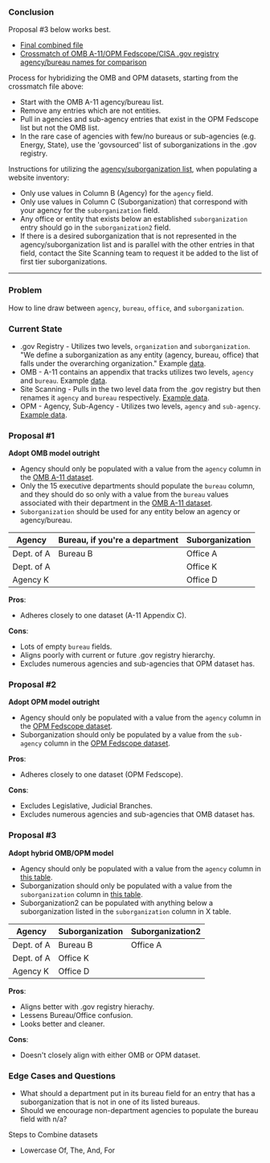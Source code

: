 
### Conclusion

Proposal #3 below works best.  

* [Final combined file](https://github.com/GSA/site-scanning-documentation/blob/main/about/project-management/datasets/Agency-Suborganization-List-Combined.csv)
* [Crossmatch of OMB A-11/OPM Fedscope/CISA .gov registry agency/bureau names for comparison](https://github.com/GSA/site-scanning-documentation/blob/main/about/project-management/datasets/Agency-Bureau_Lists-OMB-OPM-dotgov_crossmatch-2025.csv)


Process for hybridizing the OMB and OPM datasets, starting from the crossmatch file above:
- Start with the OMB A-11 agency/bureau list.
- Remove any entries which are not entities.
- Pull in agencies and sub-agency entries that exist in the OPM Fedscope list but not the OMB list.
- In the rare case of agencies with few/no bureaus or sub-agencies (e.g. Energy, State), use the 'govsourced' list of suborganizations in the .gov registry.

Instructions for utilizing the [agency/suborganization list](https://github.com/GSA/site-scanning-documentation/blob/main/about/project-management/datasets/Agency-Suborganization-List-Combined.csv), when populating a website inventory:  
- Only use values in Column B (Agency) for the `agency` field.
- Only use values in Column C (Suborganization) that correspond with your agency for the `suborganization` field.
- Any office or entity that exists below an established `suborganization` entry should go in the `suborganization2` field.
- If there is a desired suborganization that is not represented in the agency/suborganization list and is parallel with the other entries in that field, contact the Site Scanning team to request it be added to the list of first tier suborganizations.  






-------------------

### Problem

How to line draw between `agency`, `bureau`, `office`, and `suborganization`.  

### Current State

* .gov Registry - Utilizes two levels, `organization` and `suborganization`.  "We define a suborganization as any entity (agency, bureau, office) that falls under the overarching organization."  Example [data](https://github.com/cisagov/dotgov-data/blob/main/current-federal.csv).  
* OMB - A-11 contains an appendix that tracks utilizes two levels, `agency` and `bureau`.  Example [data](https://github.com/GSA/site-scanning-documentation/blob/main/about/project-management/datasets/omb_bureau_codes-2025.csv).  
* Site Scanning - Pulls in the two level data from the .gov registry but then renames it `agency` and `bureau` respectively. [Example data](https://api.gsa.gov/technology/site-scanning/data/site-scanning-latest.csv
). 
* OPM - Agency, Sub-Agency - Utilizes two levels, `agency` and `sub-agency`.  [Example data](https://github.com/GSA/site-scanning-documentation/blob/main/about/project-management/datasets/OPM-AGY-9-25.csv).  




### Proposal #1

**Adopt OMB model outright**

* Agency should only be populated with a value from the `agency` column in the [OMB A-11 dataset](https://github.com/GSA/site-scanning-documentation/blob/main/about/project-management/datasets/Agency-Bureau_Lists-OMB-OPM-dotgov_crossmatch-2025.csv).  
* Only the 15 executive departments should populate the `bureau` column, and they should do so only with a value from the `bureau` values associated with their department in the [OMB A-11 dataset](https://github.com/GSA/site-scanning-documentation/blob/main/about/project-management/datasets/Agency-Bureau_Lists-OMB-OPM-dotgov_crossmatch-2025.csv).  
* `Suborganization` should be used for any entity below an agency or agency/bureau.



| Agency	 | Bureau, if you're a department	 | Suborganization |
| --- | --- | --- | 
| Dept. of A |  Bureau B | Office A  | 
| Dept. of A | | 	Office K |  
| Agency K |  | 	Office D |  

**Pros**: 
- Adheres closely to one dataset (A-11 Appendix C).

**Cons**:
- Lots of empty `bureau` fields.
- Aligns poorly with current or future .gov registry hierarchy.
- Excludes numerous agencies and sub-agencies that OPM dataset has.  



### Proposal #2

**Adopt OPM model outright**

* Agency should only be populated with a value from the `agency` column in the [OPM Fedscope dataset](https://github.com/GSA/site-scanning-documentation/blob/main/about/project-management/datasets/Agency-Bureau_Lists-OMB-OPM-dotgov_crossmatch-2025.csv).
* Suborganization should only be populated by a value from the `sub-agency` column in the [OPM Fedscope dataset](https://github.com/GSA/site-scanning-documentation/blob/main/about/project-management/datasets/Agency-Bureau_Lists-OMB-OPM-dotgov_crossmatch-2025.csv).

**Pros**: 
- Adheres closely to one dataset (OPM Fedscope). 

**Cons**:
- Excludes Legislative, Judicial Branches.
- Excludes numerous agencies and sub-agencies that OMB dataset has.  

### Proposal #3

**Adopt hybrid OMB/OPM model**

* Agency should only be populated with a value from the `agency` column in [this table](https://github.com/GSA/site-scanning-documentation/blob/main/about/project-management/datasets/Agency-Suborganization-List-Combined.csv).
* Suborganization should only be populated with a value from the `suborganization` column in [this table](https://github.com/GSA/site-scanning-documentation/blob/main/about/project-management/datasets/Agency-Suborganization-List-Combined.csv).
* Suborganization2 can be populated with anything below a suborganization listed in the `suborganization` column in X table.


| Agency	 | Suborganization | Suborganization2 |
| --- | --- | --- | 
| Dept. of A |  Bureau B | Office A  | 
| Dept. of A | Office K | 	 |  
| Agency K | Office D | 	 |  


**Pros**: 
- Aligns better with .gov registry hierachy.
- Lessens Bureau/Office confusion.
- Looks better and cleaner.

**Cons**:
- Doesn't closely align with either OMB or OPM dataset.  





### Edge Cases and Questions
- What should a department put in its bureau field for an entry that has a suborganization that is not in one of its listed bureaus.
- Should we encourage non-department agencies to populate the bureau field with n/a?







Steps to Combine datasets 
- Lowercase Of, The, And, For




